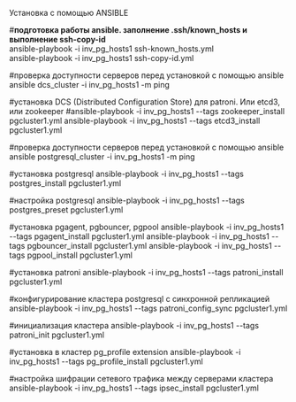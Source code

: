 Установка с помощью ANSIBLE

#<B>подготовка работы ansible. заполнение .ssh/known_hosts и выполнение ssh-copy-id</B><BR>
ansible-playbook -i inv_pg_hosts1 ssh-known_hosts.yml<BR>
ansible-playbook -i inv_pg_hosts1 ssh-copy-id.yml<BR>

#проверка доступности серверов перед установкой с помощью ansible
ansible dcs_cluster -i inv_pg_hosts1 -m ping

#установка DCS (Distributed Configuration Store) для patroni. Или etcd3, или zookeeper
#ansible-playbook -i inv_pg_hosts1 --tags zookeeper_install pgcluster1.yml
ansible-playbook -i inv_pg_hosts1 --tags etcd3_install pgcluster1.yml

#проверка доступности серверов перед установкой с помощью ansible
ansible postgresql_cluster -i inv_pg_hosts1 -m ping

#установка postgresql
ansible-playbook -i inv_pg_hosts1 --tags postgres_install pgcluster1.yml

#настройка postgresql
ansible-playbook -i inv_pg_hosts1 --tags postgres_preset pgcluster1.yml

#установка pgagent, pgbouncer, pgpool
ansible-playbook -i inv_pg_hosts1 --tags pgagent_install pgcluster1.yml
ansible-playbook -i inv_pg_hosts1 --tags pgbouncer_install pgcluster1.yml
ansible-playbook -i inv_pg_hosts1 --tags pgpool_install pgcluster1.yml

#установка patroni
ansible-playbook -i inv_pg_hosts1 --tags patroni_install pgcluster1.yml

#конфигурирование кластера postgresql с синхронной репликацией
ansible-playbook -i inv_pg_hosts1 --tags patroni_config_sync pgcluster1.yml

#инициализация кластера
ansible-playbook -i inv_pg_hosts1 --tags patroni_init pgcluster1.yml

#установка в кластер pg_profile extension
ansible-playbook -i inv_pg_hosts1 --tags pg_profile_install pgcluster1.yml

#настройка шифрации сетевого трафика между серверами кластера
ansible-playbook -i inv_pg_hosts1 --tags ipsec_install pgcluster1.yml
